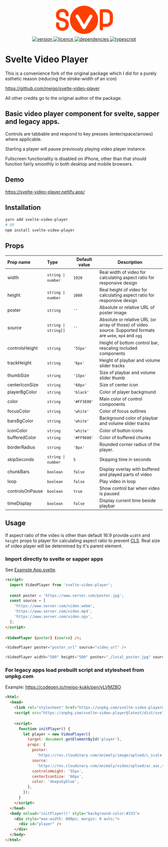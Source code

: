 <div align="center">
  <img src="./svp_animated.svg" alt="svp" width="200" alt="SVP logo" />
</div>

<div align="center">
  <a href="https://npmjs.org/package/svelte-video-player">
    <img src="https://img.shields.io/npm/v/svelte-video-player?style=flat-square" alt="version" />
  </a>
  <a href="https://npmjs.org/package/svelte-video-player">
    <img src="https://img.shields.io/npm/l/svelte-video-player?style=flat-square" alt="licence" />
  </a>
  <a href="https://npmjs.org/package/svelte-video-player">
    <img src="https://img.shields.io/badge/dependencies-0-green?style=flat-square" alt="dependencies" />
  </a>
  <a href="https://npmjs.org/package/svelte-video-player">
    <img src="https://img.shields.io/npm/types/typescript?style=flat-square" alt="typescript" />
  </a>
</div>

# Svelte Video Player

This is a convenience fork of the original package which I did for a purely esthetic reason (reducing the stroke-width of an icon)

https://github.com/meigo/svelte-video-player

All other credits go to the original author of the package.

## Basic video player component for svelte, sapper and legacy apps.

Controls are tabbable and respond to key presses (enter/space/arrows) where applicable.

Starting a player will pause previously playing video player instance.

Fullscreen functionality is disabled on iPhone, other than that should function fairly smoothly in both desktop and mobile browsers.

## Demo

https://svelte-video-player.netlify.app/

## Installation

```bash
yarn add svelte-video-player
# OR
npm install svelte-video-player
```

## Props

| Prop name       | Type                                | Default value          | Description                                                                                                 |
| :-------------- | :---------------------------------- | ---------------------- | ----------------------------------------------------------------------------------------------------------- |
| width           | <code>string &#124; number</code>   | <code>1920</code>      | Real width of video for calculating aspect ratio for responsive design                                      |
| height          | <code>string &#124; number</code>   | <code>1080</code>      | Real height of video for calculating aspect ratio for responsive design                                     |
| poster          | <code>string</code>                 | <code>''</code>        | Absolute or relative URL of poster image                                                                    |
| source          | <code>string &#124; string[]</code> | <code>''</code>        | Absolute or relative URL (or array of those) of video source. Supported formats are `webm`, `mp4` and `ogg` |
| controlsHeight  | <code>string</code>                 | <code>'55px'</code>    | Height of bottom control bar, rescaling included components                                                 |
| trackHeight     | <code>string</code>                 | <code>'6px'</code>     | Height of playbar and volume slider tracks                                                                  |
| thumbSize       | <code>string</code>                 | <code>'15px'</code>    | Size of playbar and volume slider thumb                                                                     |
| centerIconSize  | <code>string</code>                 | <code>'60px'</code>    | Size of center icon                                                                                         |
| playerBgColor   | <code>string</code>                 | <code>'black'</code>   | Color of player background                                                                                  |
| color           | <code>string</code>                 | <code>'#FF3E00'</code> | Main color of control components                                                                            |
| focusColor      | <code>string</code>                 | <code>'white'</code>   | Color of focus outlines                                                                                     |
| barsBgColor     | <code>string</code>                 | <code>'white'</code>   | Background color of playbar and volume slider tracks                                                        |
| iconColor       | <code>string</code>                 | <code>'white'</code>   | Color of button icons                                                                                       |
| bufferedColor   | <code>string</code>                 | <code>'#FF9600'</code> | Color of buffered chunks                                                                                    |
| borderRadius    | <code>string</code>                 | <code>'8px'</code>     | Rounded corner radius of the player.                                                                        |
| skipSeconds     | <code>string &#124; number</code>   | <code>5</code>         | Skipping time in seconds                                                                                    |
| chunkBars       | <code>boolean</code>                | <code>false</code>     | Display overlay with buffered and played parts of video                                                     |
| loop            | <code>boolean</code>                | <code>false</code>     | Play video in loop                                                                                          |
| controlsOnPause | <code>boolean</code>                | <code>true</code>      | Show control bar when video is paused                                                                       |
| timeDisplay     | <code>boolean</code>                | <code>false</code>     | Display current time beside playbar                                                                         |

## Usage

If aspect ratio of the video is other than default 16:9 provide `width` and `height` props to player for calculating aspect ratio to prevent [CLS](https://web.dev/cls/).
Real size of video player will be determined by it's parent element.

### Import directly to svelte or sapper apps

See [Example App.svelte](./example/src/App.svelte).

```html
<script>
  import VideoPlayer from 'svelte-video-player';

  const poster = 'https://www.server.com/poster.jpg';
  const source = [
    'https://www.server.com/video.webm',
    'https://www.server.com/video.mp4',
    'https://www.server.com/video.ogv',
  ];
</script>

<VideoPlayer {poster} {source} />;
```

```js
<VideoPlayer poster="poster_url" source="video_url" />
```

```js
<VideoPlayer width="500" height="500" poster="./local_poster.jpg" source="./local_video.mp4" loop />
```

### For legacy apps load prebuilt script and stylesheet from unpkg.com

Example: https://codepen.io/meigo-kukk/pen/yLVMZBO

```html
<html>
  <head>
    <link rel="stylesheet" href="https://unpkg.com/svelte-video-player@latest/dist/svelte-video-player.css" />
    <script src="https://unpkg.com/svelte-video-player@latest/dist/svelte-video-player.js"></script>

    <script>
      function initPlayer() {
        let player = new VideoPlayer({
          target: document.getElementById('player'),
          props: {
            poster:
              'https://res.cloudinary.com/animaly/image/upload/c_scale,w_960/v1608783923/ntiiorkrkxba6kmooa4u.gif',
            source:
              'https://res.cloudinary.com/animaly/video/upload/ac_aac,vc_h264/v1608783907/xixhbu5v9aawqqgiafri.mp4',
            controlsHeight: '55px',
            centerIconSize: '60px',
            color: 'deepskyblue',
          },
        });
      }
    </script>
  </head>
  <body onload="initPlayer()" style="background-color:#333">
    <div style="max-width: 600px; margin: 0 auto;">
      <div id="player" />
    </div>
  </body>
</html>
```
